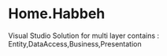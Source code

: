 Home.Habbeh
========================

Visual Studio Solution for multi layer contains : Entity,DataAccess,Business,Presentation
